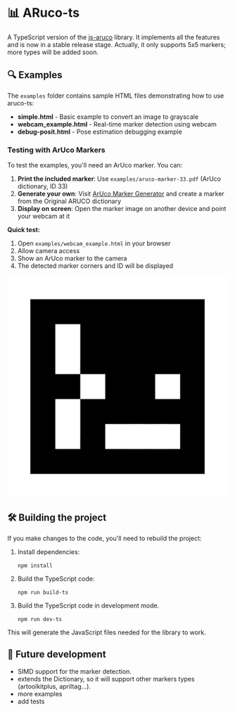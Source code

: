 # 📊 ARuco-ts

A TypeScript version of the [js-aruco](https://github.com/jcmellado/js-aruco) library. It implements all the features and is now in a stable release stage.
Actually, it only supports 5x5 markers; more types will be added soon.

## 🔍 Examples

The `examples` folder contains sample HTML files demonstrating how to use aruco-ts:

- **simple.html** - Basic example to convert an image to grayscale
- **webcam_example.html** - Real-time marker detection using webcam
- **debug-posit.html** - Pose estimation debugging example

### Testing with ArUco Markers

To test the examples, you'll need an ArUco marker. You can:

1. **Print the included marker**: Use `examples/aruco-marker-33.pdf` (ArUco dictionary, ID 33)
2. **Generate your own**: Visit [ArUco Marker Generator](https://chev.me/arucogen/) and create a marker from the Original ARUCO dictionary
3. **Display on screen**: Open the marker image on another device and point your webcam at it

**Quick test:**

1. Open `examples/webcam_example.html` in your browser
2. Allow camera access
3. Show an ArUco marker to the camera
4. The detected marker corners and ID will be displayed

![ArUco Marker Example](examples/aruco-marker-33.png)

## 🛠️ Building the project

If you make changes to the code, you'll need to rebuild the project:

1. Install dependencies:

   ```
   npm install
   ```

2. Build the TypeScript code:

   ```
   npm run build-ts
   ```

3. Build the TypeScript code in development mode.
   ```
   npm run dev-ts
   ```

This will generate the JavaScript files needed for the library to work.

## 🚀 Future development

- SIMD support for the marker detection.
- extends the Dictionary, so it will support other markers types (artoolkitplus, apriltag...).
- more examples
- add tests
